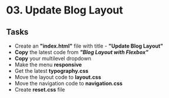 # 03. Update Blog Layout

## Tasks
* Create an **"index.html"** file with title - **"Update Blog Layout"**
* **Copy** the latest code from ***"Blog Layout with Flexbox"***
* **Copy** your multilevel dropdown
* Make the menu **responsive**
* Get the latest **typography.css**
* Move the layout code to **layout.css**
* Move the navigation code to **navigation.css**
* Create **reset.css** file
